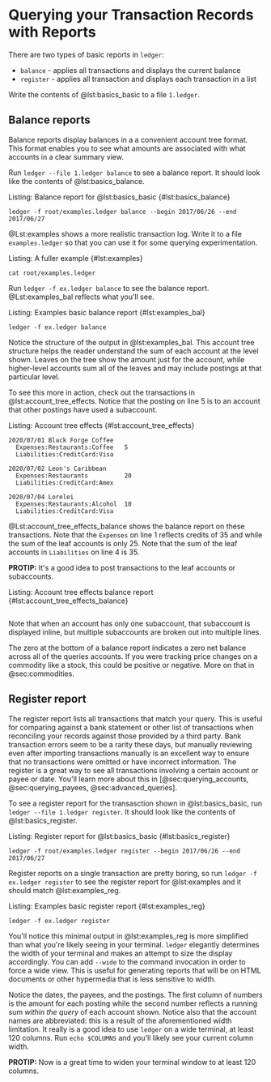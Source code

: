 # Querying your Transaction Records with Reports

There are two types of basic reports in `ledger`:

* `balance` - applies all transactions and displays the current balance
* `register` - applies all transaction and displays each transaction in a list

Write the contents of @lst:basics_basic to a file `1.ledger`.

## Balance reports

Balance reports display balances in a a convenient account tree format.
This format enables you to see what amounts are associated with what accounts
in a clear summary view.

Run `ledger --file 1.ledger balance` to see a balance report.
It should look like the contents of @lst:basics_balance.

Listing: Balance report for @lst:basics_basic {#lst:basics_balance}

```{pipe="sh"}
ledger -f root/examples.ledger balance --begin 2017/06/26 --end 2017/06/27
```

@Lst:examples shows a more realistic transaction log. Write it to a file
`examples.ledger` so that you can use it for some querying experimentation.

Listing: A fuller example {#lst:examples}

```{pipe="sh | ledger -f - print | tee ex.ledger"}
cat root/examples.ledger
```

Run `ledger -f ex.ledger balance` to see the balance report.
@Lst:examples_bal reflects what you'll see.

Listing: Examples basic balance report {#lst:examples_bal}
```{pipe="sh" }
ledger -f ex.ledger balance
```

Notice the structure of the output in @lst:examples_bal.
This account tree structure helps the reader understand the sum of each account
at the level shown. Leaves on the tree show the amount just for the account,
while higher-level accounts sum all of the leaves and may include postings at
that particular level.

To see this more in action, check out the transactions in
@lst:account_tree_effects. Notice that the posting on line 5 is to an account
that other postings have used a subaccount.

Listing: Account tree effects {#lst:account_tree_effects}
```{.ledger pipe="tee account_tree_effects.ledger" .numberLines}
2020/07/01 Black Forge Coffee
  Expenses:Restaurants:Coffee   5
  Liabilities:CreditCard:Visa

2020/07/02 Leon's Caribbean
  Expenses:Restaurants          20
  Liabilities:CreditCard:Amex

2020/07/04 Lorelei
  Expenses:Restaurants:Alcohol  10
  Liabilities:CreditCard:Visa
```

@Lst:account_tree_effects_balance shows the balance report on these transactions.
Note that the `Expenses` on line 1 reflects credits of 35 and while the sum of the leaf
accounts is only 25. Note that the sum of the leaf accounts in `Liabilities` on
line 4 is 35.

**PROTIP:** It's a good idea to post transactions to the leaf accounts or subaccounts.

Listing: Account tree effects balance report {#lst:account_tree_effects_balance}
```{pipe="ledger -f account_tree_effects.ledger bal" .numberLines}
```

Note that when an account has only one subaccount, that subaccount is displayed
inline, but multiple subaccounts are broken out into multiple lines.

The zero at the bottom of a balance report indicates a zero net balance across all of the queries accounts.
If you were tracking price changes on a commodity like a stock, this could be positive or negative.
More on that in @sec:commodities.

## Register report

The register report lists all transactions that match your query.
This is useful for comparing against a bank statement or other list of
transactions when reconciling your records against those provided by a third party.
Bank transaction errors seem to be a rarity these days, but manually reviewing
even after importing transactions manually is an excellent way to ensure that
no transactions were omitted or have incorrect information.
The register is a great way to see all transactions involving a certain account
or payee or date. You'll learn more about this in [@sec:querying_accounts,
@sec:querying_payees, @sec:advanced_queries].

To see a register report for the transasction shown in @lst:basics_basic,
run `ledger --file 1.ledger register`.
It should look like the contents of @lst:basics_register.

Listing: Register report for @lst:basics_basic {#lst:basics_register}

```{pipe="sh"}
ledger -f root/examples.ledger register --begin 2017/06/26 --end 2017/06/27
```

Register reports on a single transaction are pretty boring, so
run `ledger -f ex.ledger register` to see the register report for @lst:examples
and it should match @lst:examples_reg.

Listing: Examples basic register report {#lst:examples_reg}
```{pipe="sh"}
ledger -f ex.ledger register
```

You'll notice this minimal output in @lst:examples_reg is more simplified than
what you're likely seeing in your terminal. `ledger` elegantly determines the
width of your terminal and makes an attempt to size the display accordingly.
You can add `--wide` to the command invocation in order to force a wide view.
This is useful for generating reports that will be on HTML documents or other
hypermedia that is less sensitive to width.

Notice the dates, the payees, and the postings. The first column of numbers is
the amount for each posting while the second number reflects a running sum
_within the query_ of each account shown. Notice also that the account names
are abbreviated: this is a result of the aforementioned width limitation.
It really is a good idea to use `ledger` on a wide terminal, at least 120
columns. Run `echo $COLUMNS` and you'll likely see your current column width.

**PROTIP:** Now is a great time to widen your terminal window to at least 120 columns.

